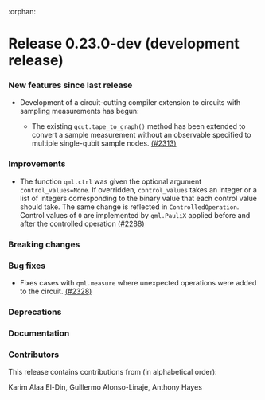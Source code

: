 :orphan:

# Release 0.23.0-dev (development release)

<h3>New features since last release</h3>

* Development of a circuit-cutting compiler extension to circuits with sampling
  measurements has begun:

  - The existing `qcut.tape_to_graph()` method has been extended to convert a
    sample measurement without an observable specified to multiple single-qubit sample
    nodes.
    [(#2313)](https://github.com/PennyLaneAI/pennylane/pull/2313)

<h3>Improvements</h3>

* The function `qml.ctrl` was given the optional argument `control_values=None`.
  If overridden, `control_values` takes an integer or a list of integers corresponding to
  the binary value that each control value should take. The same change is reflected in
  `ControlledOperation`. Control values of `0` are implemented by `qml.PauliX` applied
  before and after the controlled operation
  [(#2288)](https://github.com/PennyLaneAI/pennylane/pull/2288)
  
<h3>Breaking changes</h3>

<h3>Bug fixes</h3>

* Fixes cases with `qml.measure` where unexpected operations were added to the
  circuit.
  [(#2328)](https://github.com/PennyLaneAI/pennylane/pull/2328)

<h3>Deprecations</h3>

<h3>Documentation</h3>

<h3>Contributors</h3>

This release contains contributions from (in alphabetical order):

Karim Alaa El-Din, Guillermo Alonso-Linaje, Anthony Hayes
